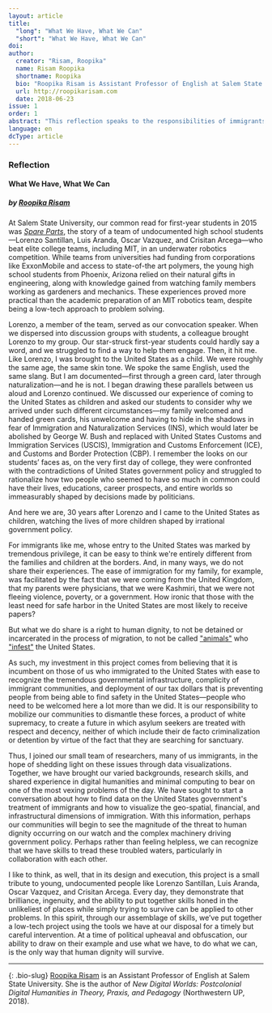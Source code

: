 ```yaml
---
layout: article
title: 
  "long": "What We Have, What We Can"
  "short": "What We Have, What We Can"
doi:
author: 
  creator: "Risam, Roopika"
  name: Risam Roopika
  shortname: Roopika
  bio: "Roopika Risam is Assistant Professor of English at Salem State University. She is the author of New Digital Worlds: Postcolonial Digital Humanities in Theory, Praxis, and Pedagogy (Northwestern UP, 2018)."
  url: http://roopikarisam.com
  date: 2018-06-23
issue: 1
order: 1
abstract: "This reflection speaks to the responsibilities of immigrants whose passages were marked by ease to those being criminalized by the United States government. It further contextualizes the efforts of the *Torn Apart* team in relation to the ingenuity of migrants, whose every day acts of survival are spaces of possibility."
language: en
dcType: article
---
```


### Reflection

#### What We Have, What We Can  

##### by [Roopika Risam](http://roopikarisam.com)

At Salem State University, our common read for first-year students in 2015 was [*Spare Parts*](https://books.google.com/books?id=on1zAwAAQBAJ&printsec=frontcover&dq=spare+parts&hl=en&sa=X&ved=0ahUKEwjmlpbXnuPbAhUD7oMKHR89CUUQ6AEIKTAA#v=onepage&q=irrigation&f=false), the story of a team of undocumented high school students—Lorenzo Santillan, Luis Aranda, Oscar Vazquez, and Crisitan Arcega—who beat elite college teams, including MIT, in an underwater robotics competition. While teams from universities had funding from corporations like ExxonMobile and access to state-of-the art polymers, the young high school students from Phoenix, Arizona relied on their natural gifts in engineering, along with knowledge gained from watching family members working as gardeners and mechanics. These experiences proved more practical than the academic preparation of an MIT robotics team, despite being a low-tech approach to problem solving.  

Lorenzo, a member of the team, served as our convocation speaker. When we dispersed into discussion groups with students, a colleague brought Lorenzo to my group. Our star-struck first-year students could hardly say a word, and we struggled to find a way to help them engage. Then, it hit me. Like Lorenzo, I was brought to the United States as a child. We were roughly the same age, the same skin tone. We spoke the same English, used the same slang. But I am documented—first through a green card, later through naturalization—and he is not. I began drawing these parallels between us aloud and Lorenzo continued. We discussed our experience of coming to the United States as children and asked our students to consider why we arrived under such different circumstances—my family welcomed and handed green cards, his unwelcome and having to hide in the shadows in fear of Immigration and Naturalization Services (INS), which would later be abolished by George W. Bush and replaced with United States Customs and Immigration Services (USCIS), Immigration and Customs Enforcement (ICE), and Customs and Border Protection (CBP). I remember the looks on our students’ faces as, on the very first day of college, they were confronted with the contradictions of United States government policy and struggled to rationalize how two people who seemed to have so much in common could have their lives, educations, career prospects, and entire worlds so immeasurably shaped by decisions made by politicians. 

And here we are, 30 years after Lorenzo and I came to the United States as children, watching the lives of more children shaped by irrational government policy. 

For immigrants like me, whose entry to the United States was marked by tremendous privilege, it can be easy to think we're entirely different from the families and children at the borders. And, in many ways, we do not share their experiences. The ease of immigration for my family, for example, was facilitated by the fact that we were coming from the United Kingdom, that my parents were physicians, that we were Kashmiri, that we were not fleeing violence, poverty, or a government. How ironic that those with the least need for safe harbor in the United States are most likely to receive papers?  

But what we do share is a right to human dignity, to not be detained or incarcerated in the process of migration, to not be called ["animals"](https://twitter.com/realDonaldTrump/status/997429518867591170) who ["infest"](https://twitter.com/realDonaldTrump/status/1009071403918864385) the United States.

As such, my investment in this project comes from believing that it is incumbent on those of us who immigrated to the United States with ease to recognize the tremendous governmental infrastructure, complicity of immigrant communities, and deployment of our tax dollars that is preventing people from being able to find safety in the United States—people who need to be welcomed here a lot more than we did. It is our responsibility to mobilize our communities to dismantle these forces, a product of white supremacy, to create a future in which asylum seekers are treated with respect and decency, neither of which include their de facto criminalization or detention by virtue of the fact that they are searching for sanctuary.

Thus, I joined our small team of researchers, many of us immigrants, in the hope of shedding light on these issues through data visualizations. Together, we have brought our varied backgrounds, research skills, and shared experience in digital humanities and minimal computing to bear on one of the most vexing problems of the day. We have sought to start a conversation about how to find data on the United States government's treatment of immigrants and how to visualize the geo-spatial, financial, and infrastructural dimensions of immigration. With this information, perhaps our communities will begin to see the magnitude of the threat to human dignity occurring on our watch and the complex machinery driving government policy. Perhaps rather than feeling helpless, we can recognize that we have skills to tread these troubled waters, particularly in collaboration with each other.  

I like to think, as well, that in its design and execution, this project is a small tribute to young, undocumented people like Lorenzo Santillan, Luis Aranda, Oscar Vazquez, and Crisitan Arcega. Every day, they demonstrate that brilliance, ingenuity, and the ability to put together skills honed in the unlikeliest of places while simply trying to survive can be applied to other problems. In this spirit, through our assemblage of skills, we’ve put together a low-tech project using the tools we have at our disposal for a timely but careful intervention. At a time of political upheaval and obfuscation, our ability to draw on their example and use what we have, to do what we can, is the only way that human dignity will survive. 

---
{: .bio-slug}
[Roopika Risam](http://roopikarisam.com) is an Assistant Professor of English at Salem State University. She is the author of *New Digital Worlds: Postcolonial Digital Humanities in Theory, Praxis, and Pedagogy* (Northwestern UP, 2018).

